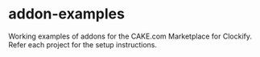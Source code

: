 # addon-examples
Working examples of addons for the CAKE.com Marketplace for Clockify. Refer each project for the setup instructions.
